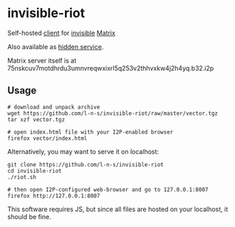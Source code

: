 # invisible-riot
Self-hosted [client](https://riot.im) for [invisible](http://i2pd.website) [Matrix](https://matrix.org)

Also available as [hidden service](http://cpjdxukiub42u2mlbucw4xquy5qtsqws6bpp3bxo5r56iqdlswra.b32.i2p).

Matrix server itself is at 75nskcuv7motdhrdu3umnvreqwxixrl5q253v2thhvxkw4j2h4yq.b32.i2p

## Usage

    # download and unpack archive
    wget https://github.com/l-n-s/invisible-riot/raw/master/vector.tgz
    tar xzf vector.tgz

    # open index.html file with your I2P-enabled browser
    firefox vector/index.html

Alternatively, you may want to serve it on localhost:

    git clone https://github.com/l-n-s/invisible-riot
    cd invisible-riot
    ./riot.sh

    # then open I2P-configured web-browser and go to 127.0.0.1:8007
    firefox http://127.0.0.1:8007

This software requires JS, but since all files are hosted on your localhost, it
should be fine.
